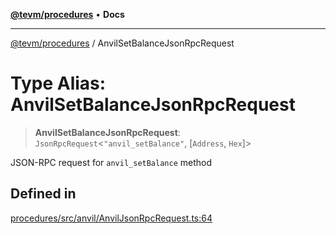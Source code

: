 [**@tevm/procedures**](../README.md) • **Docs**

***

[@tevm/procedures](../globals.md) / AnvilSetBalanceJsonRpcRequest

# Type Alias: AnvilSetBalanceJsonRpcRequest

> **AnvilSetBalanceJsonRpcRequest**: `JsonRpcRequest`\<`"anvil_setBalance"`, [`Address`, `Hex`]\>

JSON-RPC request for `anvil_setBalance` method

## Defined in

[procedures/src/anvil/AnvilJsonRpcRequest.ts:64](https://github.com/evmts/tevm-monorepo/blob/main/packages/procedures/src/anvil/AnvilJsonRpcRequest.ts#L64)
